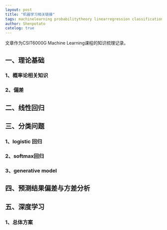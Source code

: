 ```yaml
---
layout: post
title: "机器学习相关链接"
tags: machinelearning probabilitytheory linearregression classification neuralnetwork
author: Shenpotato
catelog: true
---
```


文章作为CSIT6000G Machine Learning课程的知识梳理记录。



## 一、理论基础

### 1、概率论相关知识

### 2、偏差



## 二、线性回归



## 三、分类问题

### 1、logistic 回归

### 2、softmax回归

### 3、generative model



## 四、预测结果偏差与方差分析





## 五、深度学习

### 1、总体方案

## 